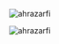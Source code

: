 <!--### Hi there 👋 -->

<!--
**ahrazarfi/ahrazarfi** is a ✨ _special_ ✨ repository because its `README.md` (this file) appears on your GitHub profile.

Here are some ideas to get you started:

- 🔭 I’m currently working on ...
- 🌱 I’m currently learning ...
- 👯 I’m looking to collaborate on ...
- 🤔 I’m looking for help with ...
- 💬 Ask me about ...
- 📫 How to reach me: ...
- 😄 Pronouns: ...
- ⚡ Fun fact: ...
-->
<p>
  <img src="https://github-readme-stats.vercel.app/api?username=ahrazarfi&show_icons=true&theme=dark" alt="ahrazarfi">
</p>
 
<p><img align="center" src="https://github-readme-stats.vercel.app/api/top-langs?username=ahrazarfi&show_icons=true&theme=dark&locale=en&layout=compact" alt="ahrazarfi" /></p>
